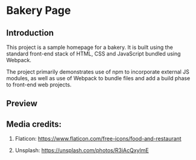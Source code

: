 # Bakery Page
## Introduction

This project is a sample homepage for a bakery. It is built using the standard front-end stack of HTML, CSS and JavaScript bundled using Webpack.

The project primarily demonstrates use of npm to incorporate external JS modules, as well as use of Webpack to bundle files and add a build phase to front-end web projects.

## Preview

<!-- [![Bakery Page](./demo.png)](https://yuliana-r.github.io/bakery-page/) -->

## Media credits:

1. Flaticon: https://www.flaticon.com/free-icons/food-and-restaurant

2. Unsplash: https://unsplash.com/photos/R3iAcQxylmE
